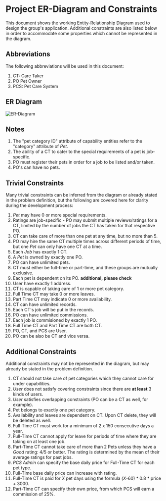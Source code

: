 ﻿# Project ER-Diagram and Constraints

This document shows the working Entity-Relationship Diagram used to design the group's application. Additional constraints are also listed below in order to accommodate some properties which cannot be represented in the diagram.

## Abbreviations
The following abbreviations will be used in this document:

 1. CT: Care Taker
 2. PO Pet Owner
 3. PCS: Pet Care System

## ER Diagram
![ER-Diagram](https://i.imgur.com/jFLF67l.jpg)

## Notes
1. The "pet category ID" attribute of capability entities refer to the "category" attribute of *Pet*.
2. The ability of a CT to cater to the special requirements of a pet is job-specific.
3. PO must register their pets in order for a job to be listed and/or taken.
4. PO's can have no pets.

## Trivial Constraints
Many trivial constraints can be inferred from the diagram or already stated in the problem definition, but the following are covered here for clarity during the development process:
1. *Pet* may have 0 or more special requirements.
2. Ratings are job-specific - PO may submit multiple reviews/ratings for a CT, limited by the number of jobs the CT has taken for that respective PO.
3. CT can take care of more than one pet at any time, but no more than 5.
4. PO may hire the same CT multiple times across different periods of time, but one *Pet* can only have one CT at a time.
5. Each *Job* has exactly 1 CT.
6. A *Pet* is owned by exactly one PO.
7. PO can have unlimited pets.
8. CT must either be full-time or part-time, and these groups are mutually exclusive.
9. Each pet is dependent on its PO. 
**additional, please check**
10. User have exactly 1 address.
11. CT is capable of taking care of 1 or more pet category.
12. Full Time CT may take 0 or more leaves.
13. Part Time CT may indicate 0 or more availability.
14. CT can have unlimited records.
15. Each CT's job will be put in the records.
17. PO can have unlimited commissions.
18. Each job is commisioned by exactly 1 PO.
19. Full Time CT and Part Time CT are both CT.
20. PO, CT, and PCS are User.
21. PO can be also be CT and vice versa.


## Additional Constraints
Additional constraints may not be represented in the diagram, but may already be stated in the problem definition.

 1. CT should not take care of pet categories which they cannot care for under capabilities.
 2. *User* does not satisfy covering constraints since there are **at least** 3 kinds of users.
 3. *User* satisfies overlapping constraints (PO can be a CT as well, for example).
 4. Pet belongs to exactly one pet category.
 5. Availability and leaves are dependent on CT. Upon CT delete, they will be deleted as well.
 6. Full-Time CT must work for a minimum of 2 x 150 consecutive days a year.
 7. Full-Time CT cannot apply for leave for periods of time where they are taking on at least one job.
 8. Part-Time CT cannot take care of more than 2 Pets unless they have a *Good* rating: 4/5 or better. The rating is determined by the mean of their average ratings for past jobs.
 9. *PCS Admin* can specify the base daily price for Full-Time CT for each pet type.
 10. Full-Time base daily price can increase with rating.
  11. Full-Time CT is paid for *X* pet days using the formula (*X*-60) \* 0.8 \* price + 3000.
  12. Part-Time CT can specify their own price, from which PCS will earn a commission of 25%.
